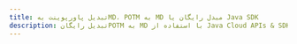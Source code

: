 ---title: تبدیل پاورپوینت بهMD، POTM به MD مبدل رایگان یا Java SDKdescription: تبدیل رایگانPOTM به MD با استفاده از Java Cloud APIs & SDK. همچنین اسناد Microsoft PowerPoint را در Cloud ایجاد، ویرایش و رندر کنید.---